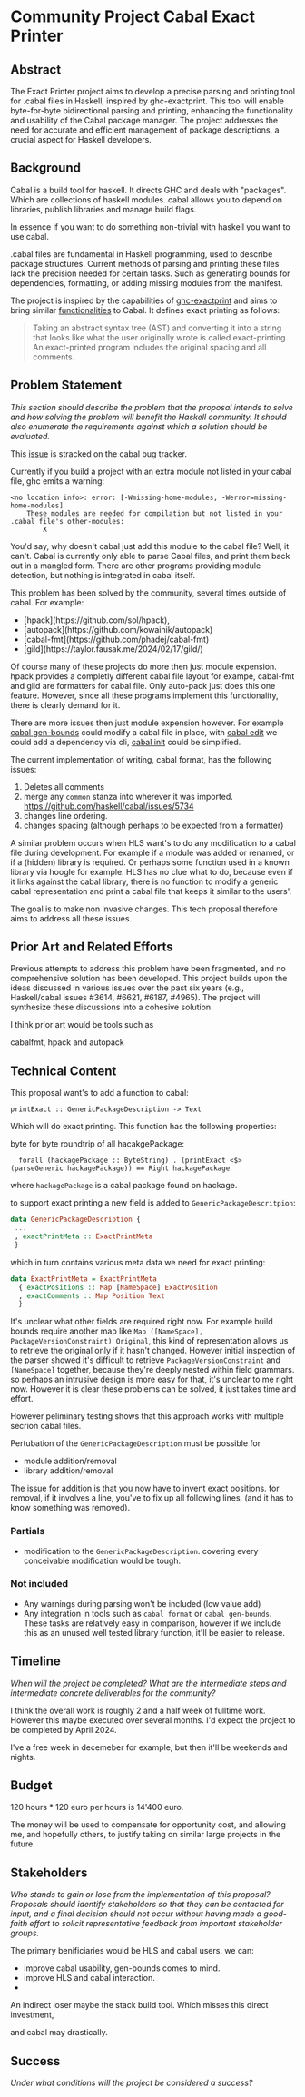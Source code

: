 # Community Project Cabal Exact Printer


## Abstract

The Exact Printer project aims to develop a precise parsing and printing tool for .cabal files in Haskell, 
inspired by ghc-exactprint. 
This tool will enable byte-for-byte bidirectional parsing and printing, 
enhancing the functionality and usability of the Cabal package manager. 
The project addresses the need for accurate and efficient management of package descriptions, 
a crucial aspect for Haskell developers.

## Background

Cabal is a build tool for haskell.
It directs GHC and deals with "packages".
Which are collections of haskell modules.
cabal allows you to depend on libraries,
publish libraries and manage build flags.

In essence if you want to do something non-trivial
with haskell you want to use cabal.

.cabal files are fundamental in Haskell programming, used to describe package structures. 
Current methods of parsing and printing these files lack the precision needed 
for certain tasks. 
Such as generating bounds for dependencies,
formatting,
or adding missing modules from the manifest.

The project is inspired by the capabilities of [ghc-exactprint](https://github.com/alanz/ghc-exactprint) and aims to bring similar 
[functionalities](https://gitlab.haskell.org/ghc/ghc/-/wikis/api-annotations#in-tree-exact-printing-annotations) to Cabal.
It defines exact printing as follows:
> Taking an abstract syntax tree (AST) and converting it into a string that looks like what the user originally wrote
> is called exact-printing. An exact-printed program includes the original spacing and all comments.

## Problem Statement

_This section should describe the problem that the proposal intends to solve and how solving the problem will benefit the Haskell community.
It should also enumerate the requirements against which a solution should be evaluated._


This [issue](https://github.com/haskell/cabal/issues/7544) is stracked on the cabal bug tracker.

Currently if you build a project with an extra module not listed in your cabal file,
ghc emits a warning:
```
<no location info>: error: [-Wmissing-home-modules, -Werror=missing-home-modules]
    These modules are needed for compilation but not listed in your .cabal file's other-modules: 
        X
```

You'd say, why doesn't cabal just add this module to the cabal file?
Well, it can't.
Cabal is currently only able to parse Cabal files, 
and print them back out in a mangled form.
There are other programs providing module detection, 
but nothing is integrated in cabal itself.

This problem has been solved by the community, several times outside of cabal.
For example:
<ul>
 <li> [hpack](https://github.com/sol/hpack),              </li>
 <li> [autopack](https://github.com/kowainik/autopack)    </li>
 <li> [cabal-fmt](https://github.com/phadej/cabal-fmt)    </li>
 <li> [gild](https://taylor.fausak.me/2024/02/17/gild/)   </li>
</ul>

Of course many of these projects do more then just module expension.
hpack provides a completly different cabal file layout for exampe,
cabal-fmt and gild are formatters for cabal file.
Only auto-pack just does this one feature.
However, since all these programs implement this functionality,
there is clearly demand for it.

There are more issues then just module expension however.
For example [cabal gen-bounds](https://github.com/haskell/cabal/issues/7304) could modify a cabal file in place,
with [cabal edit](https://github.com/haskell/cabal/issues/7337) we could add a dependency via cli, 
[cabal init](https://github.com/haskell/cabal/issues/6187) could be simplified.

The current implementation of writing, cabal format, has the following issues:

1. Deletes all comments
2. merge any `common` stanza into wherever it was imported. https://github.com/haskell/cabal/issues/5734
3. changes line ordering.
4. changes spacing (although perhaps to be expected from a formatter)

A similar problem occurs when HLS want's to do any modification to a cabal
file during development.
For example if a module was added or renamed, or if a (hidden) library is required.
Or perhaps some function used in a known library via hoogle for example.
HLS has no clue what to do,
because even if it links against the cabal library,
there is no function to modify a generic cabal representation and print a cabal file that keeps
it similar to the users'.

The goal is to make non invasive changes.
This tech proposal therefore aims to address all these issues.

## Prior Art and Related Efforts

Previous attempts to address this problem have been fragmented, and no comprehensive solution has been developed. This project builds upon the ideas discussed in various issues over the past six years (e.g., Haskell/cabal issues #3614, #6621, #6187, #4965). The project will synthesize these discussions into a cohesive solution.

I think prior art would be tools such as 

cabalfmt, hpack and autopack

## Technical Content

This proposal want's to add a function to cabal:

```
printExact :: GenericPackageDescription -> Text
```

Which will do exact printing.
This function has the following properties:

byte for byte roundtrip of all hacakgePackage:
```
  forall (hackagePackage :: ByteString) . (printExact <$> (parseGeneric hackagePackage)) == Right hackagePackage
```

where `hackagePackage` is a cabal package found on hackage.



to support exact printing a new field is added to `GenericPackageDescritpion`:

```haskell
data GenericPackageDescription {
 ...
 , exactPrintMeta :: ExactPrintMeta
 }
```

which in turn contains various meta data we need for exact printing:
```haskell
data ExactPrintMeta = ExactPrintMeta
  { exactPositions :: Map [NameSpace] ExactPosition
  , exactComments :: Map Position Text
  }
```
It's unclear what other fields are required right now.
For example build bounds require another map 
like `Map ([NameSpace], PackageVersionConstraint) Original`,
this kind of representation allows us to retrieve the original only if it hasn't changed.
However initial inspection of the parser showed it's difficult to retrieve `PackageVersionConstraint` and `[NameSpace]` together,
because they're deeply nested within field grammars.
so perhaps an intrusive design is more easy for that,
it's unclear to me right now.
However it is clear these problems can be solved, it just takes time and effort.

However peliminary testing shows that this approach works with multiple secrion cabal files.

Pertubation of the `GenericPackageDescription` must be possible for
+ module addition/removal
+ library addition/removal

The issue for addition is that you now have to invent exact positions.
for removal, if it involves a line, you've to fix up all following lines, 
(and it has to know something was removed).

### Partials

+ modification to the `GenericPackageDescription`.
  covering every conceivable modification would be tough.

### Not included

+ Any warnings during parsing won't be included (low value add)
+ Any integration in tools such as `cabal format` or `cabal gen-bounds`.
  These tasks are relatively easy in comparison, however if we include this as an unused well tested library
  function, it'll be easier to release.

## Timeline

_When will the project be completed?
What are the intermediate steps and intermediate concrete deliverables for the community?_

I think the overall work is roughly 2 and a half week of fulltime work.
However this maybe executed over several months.
I'd expect the project to be completed by April 2024.

I've a free week in decemeber for example, but then it'll be weekends and nights.

## Budget

120 hours * 120 euro per hours is 14'400 euro.

The money will be used to compensate for opportunity cost,
and allowing me, and hopefully others,
to justify taking on similar large projects in the future.

## Stakeholders

_Who stands to gain or lose from the implementation of this proposal?
Proposals should identify stakeholders so that they can be contacted for input, and a final decision should not occur without having made a good-faith effort to solicit representative feedback from important stakeholder groups._

The primary benificiaries would be HLS and cabal users.
we can:

+ improve cabal usability, gen-bounds comes to mind.
+ improve HLS and cabal interaction.
+ 

An indirect loser maybe the stack build tool.
Which misses this direct investment, 

and cabal may drastically.

## Success

_Under what conditions will the project be considered a success?_
